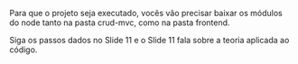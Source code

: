 Para que o projeto seja executado, vocês vão precisar baixar os módulos do node tanto na pasta crud-mvc, como na pasta frontend.

Siga os passos dados no Slide 11 e o Slide 11 fala sobre a teoria aplicada ao código. 
